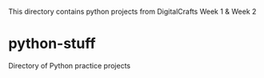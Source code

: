 
This directory contains python projects from DigitalCrafts Week 1 & Week 2

# python-stuff
Directory of Python practice projects
